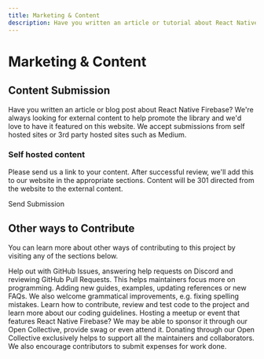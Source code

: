 ```yaml
---
title: Marketing & Content
description: Have you written an article or tutorial about React Native Firebase? Let us know and we can help promote it on our website.
---
```


# Marketing & Content

## Content Submission

Have you written an article or blog post about React Native Firebase? We're always looking for external content
to help promote the library and we'd love to have it featured on this website. We accept submissions from self
hosted sites or 3rd party hosted sites such as Medium.

### Self hosted content

Please send us a link to your content. After successful review, we'll add this to our website in
the appropriate sections. Content will be 301 directed from the website to the external content.

<Form 
    name="content-submission"
    success="Thank you for your submission. We'll let you know via email if your content has been accepted."
    required={['name', 'email', 'github', 'url']}
>
    <FormInput 
        name="name"
        label="Name"
    />
    <FormInput 
        name="email"
        label="Email Address"
    />
    <FormInput 
        name="github"
        label="Github Profile"
        placeholder="https://github.com"
    />
    <FormInput 
        name="url"
        label="Content URL"
        placeholder="https://"
    />
    <FormSubmit>Send Submission</FormSubmit>
</Form>

## Other ways to Contribute

You can learn more about other ways of contributing to this project by visiting any of the sections below.

<Grid columns="2">
	<Block
		icon="error_outline"
		color="#2196f3"
		title="Issues, PRs & Project Management"
		to="/contributing/issues-prs-pm"
	>
		Help out with GitHub Issues, answering help requests on Discord and reviewing GitHub Pull Requests. This helps maintainers focus more on programming.
	</Block>
	<Block
		icon="library_books"
		color="#ffc107"
		title="Documentation"
		to="/contributing/documentation"
	>
		Adding new guides, examples, updating references or new FAQs. We also welcome grammatical improvements, e.g. fixing spelling mistakes.
	</Block>
	<Block
		icon="code"
		color="#673ab7"
		title="Code, Testing & Review"
		to="/contributing/code-testing-review"
	>
		Learn how to contribute, review and test code to the project and learn more about our coding guidelines.
	</Block>
	<Block
		icon="person_pin"
		color="#3f51b5"
		title="Community & Events"
		to="/contributing/community"
	>
		Hosting a meetup or event that features React Native Firebase? We may be able to sponsor it through our Open Collective, provide swag or even attend it.
	</Block>
	<Block
		icon="attach_money"
		color="#ffeb3b"
		title="Donations & Expenses"
		to="/contributing/donations-expenses"
	>
		Donating through our Open Collective exclusively helps to support all the maintainers and collaborators. We also encourage contributors to submit expenses for work done.
	</Block>
</Grid>
